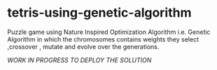 # tetris-using-genetic-algorithm
Puzzle game using Nature Inspired Optimization Algorithm i.e. Genetic Algorithm in which the chromosomes contains weights they select ,crossover , mutate and evolve over the generations.

*WORK IN PROGRESS TO DEPLOY THE SOLUTION*
